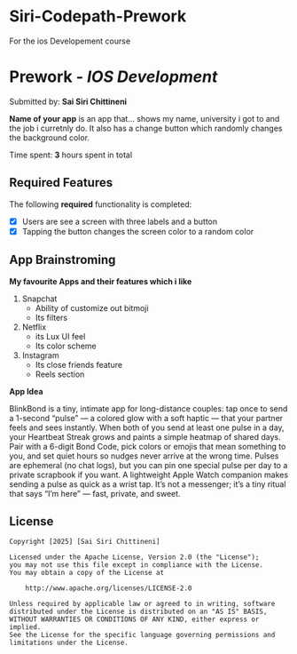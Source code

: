 # Siri-Codepath-Prework
For the ios Developement course

# Prework - *IOS Development*

Submitted by: **Sai Siri Chittineni**

**Name of your app** is an app that... shows my name, university i got to and the job i curretnly do. It also has a change button which randomly changes the background color. 

Time spent: **3** hours spent in total

## Required Features

The following **required** functionality is completed:

- [x] Users are see a screen with three labels and a button
- [x] Tapping the button changes the screen color to a random color

## App Brainstroming
**My favourite Apps and their features which i like**
1. Snapchat
   * Ability of customize out bitmoji
   * Its filters
2. Netflix
   * its Lux UI feel
   * Its color scheme
3. Instagram
   * Its close friends feature
   * Reels section

**App Idea**

BlinkBond is a tiny, intimate app for long-distance couples: tap once to send a 1-second “pulse” — a colored glow with a soft haptic — that your partner feels and sees instantly. When both of you send at least one pulse in a day, your Heartbeat Streak grows and paints a simple heatmap of shared days. Pair with a 6-digit Bond Code, pick colors or emojis that mean something to you, and set quiet hours so nudges never arrive at the wrong time. Pulses are ephemeral (no chat logs), but you can pin one special pulse per day to a private scrapbook if you want. A lightweight Apple Watch companion makes sending a pulse as quick as a wrist tap. It’s not a messenger; it’s a tiny ritual that says “I’m here” — fast, private, and sweet.
  

## License

    Copyright [2025] [Sai Siri Chittineni]

    Licensed under the Apache License, Version 2.0 (the "License");
    you may not use this file except in compliance with the License.
    You may obtain a copy of the License at

        http://www.apache.org/licenses/LICENSE-2.0

    Unless required by applicable law or agreed to in writing, software
    distributed under the License is distributed on an "AS IS" BASIS,
    WITHOUT WARRANTIES OR CONDITIONS OF ANY KIND, either express or implied.
    See the License for the specific language governing permissions and
    limitations under the License.
